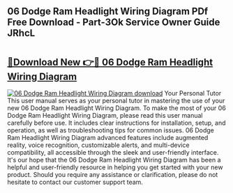 ## 06 Dodge Ram Headlight Wiring Diagram PDf Free Download - Part-3Ok Service Owner Guide JRhcL

# <h2><a href="http://dfhlav.blite.top/?on=06+Dodge+Ram+Headlight+Wiring+Diagram">🔗Download New 👉🔴 06 Dodge Ram Headlight Wiring Diagram</a></h2>

[![06 Dodge Ram Headlight Wiring Diagram download](https://i.imgur.com/lujVjoI.png)](http://dfhlav.blite.top/?on=06+Dodge+Ram+Headlight+Wiring+Diagram)
Your Personal Tutor This user manual serves as your personal tutor in mastering the use of your new 06 Dodge Ram Headlight Wiring Diagram. To make the most of your 06 Dodge Ram Headlight Wiring Diagram, please read this user manual carefully before use. It includes clear instructions for installation, setup, and operation, as well as troubleshooting tips for common issues. 06 Dodge Ram Headlight Wiring Diagram advanced features include augmented reality, voice recognition, customizable alerts, and multi-device compatibility, all accessible through the sleek and user-friendly interface. It's our hope that the 06 Dodge Ram Headlight Wiring Diagram has been a helpful and user-friendly resource in helping you get started with your new product. Should you require any assistance or clarification, please do not hesitate to contact our customer support team.
